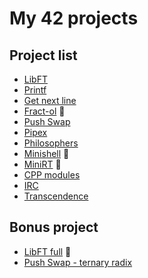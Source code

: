 # My 42 projects

## Project list
* [LibFT](https://github.com/42-amassias/libft)
* [Printf](https://github.com/42-amassias/printf)
* [Get next line](https://github.com/42-amassias/getnextline)
* [Fract-ol](https://github.com/42-amassias/fract-ol) 🌟
* [Push Swap](https://github.com/42-amassias/pushswap)
* [Pipex](https://github.com/42-amassias/pipex)
* [Philosophers](https://github.com/42-amassias/philosophers)
* [Minishell](https://github.com/lailouezzz/minishell) 🌟
* [MiniRT](https://github.com/42-amassias/minirt) 🌟
* [CPP modules](https://github.com/42-amassias/cpp-modules)
* [IRC](https://github.com/42-amassias/irc)
* [Transcendence](https://github.com/tr0nscendence/tr0nscendence)

## Bonus project
* [LibFT full](https://github.com/42-amassias/libft-full) 🌟
* [Push Swap - ternary radix](https://github.com/42-amassias/pushswap_ternary_radix)
